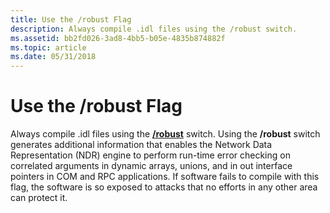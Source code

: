 ```yaml
---
title: Use the /robust Flag
description: Always compile .idl files using the /robust switch.
ms.assetid: bb2fd026-3ad8-4bb5-b05e-4835b874882f
ms.topic: article
ms.date: 05/31/2018
---
```


# Use the /robust Flag

Always compile .idl files using the [**/robust**](https://docs.microsoft.com/windows/desktop/Midl/-robust) switch. Using the **/robust** switch generates additional information that enables the Network Data Representation (NDR) engine to perform run-time error checking on correlated arguments in dynamic arrays, unions, and in out interface pointers in COM and RPC applications. If software fails to compile with this flag, the software is so exposed to attacks that no efforts in any other area can protect it.

 

 




